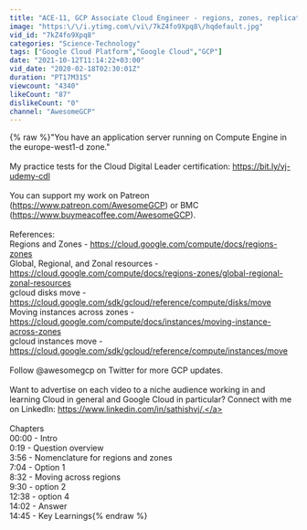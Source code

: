 ```yaml
---
title: "ACE-11, GCP Associate Cloud Engineer - regions, zones, replicate Disks, Snapshots"
image: "https:\/\/i.ytimg.com\/vi\/7kZ4fo9Xpq8\/hqdefault.jpg"
vid_id: "7kZ4fo9Xpq8"
categories: "Science-Technology"
tags: ["Google Cloud Platform","Google Cloud","GCP"]
date: "2021-10-12T11:14:22+03:00"
vid_date: "2020-02-18T02:30:01Z"
duration: "PT17M31S"
viewcount: "4340"
likeCount: "87"
dislikeCount: "0"
channel: "AwesomeGCP"
---
```

{% raw %}&quot;You have an application server running on Compute Engine in the europe-west1-d zone.&quot;<br /><br />My practice tests for the Cloud Digital Leader certification: <a rel="nofollow" target="blank" href="https://bit.ly/vj-udemy-cdl">https://bit.ly/vj-udemy-cdl</a><br /><br />You can support my work on Patreon (<a rel="nofollow" target="blank" href="https://www.patreon.com/AwesomeGCP)">https://www.patreon.com/AwesomeGCP)</a> or BMC (<a rel="nofollow" target="blank" href="https://www.buymeacoffee.com/AwesomeGCP).">https://www.buymeacoffee.com/AwesomeGCP).</a><br /><br />References:<br />Regions and Zones - <a rel="nofollow" target="blank" href="https://cloud.google.com/compute/docs/regions-zones">https://cloud.google.com/compute/docs/regions-zones</a> <br />Global, Regional, and Zonal resources - <a rel="nofollow" target="blank" href="https://cloud.google.com/compute/docs/regions-zones/global-regional-zonal-resources">https://cloud.google.com/compute/docs/regions-zones/global-regional-zonal-resources</a> <br />gcloud disks move - <a rel="nofollow" target="blank" href="https://cloud.google.com/sdk/gcloud/reference/compute/disks/move">https://cloud.google.com/sdk/gcloud/reference/compute/disks/move</a> <br />Moving instances across zones - <a rel="nofollow" target="blank" href="https://cloud.google.com/compute/docs/instances/moving-instance-across-zones">https://cloud.google.com/compute/docs/instances/moving-instance-across-zones</a> <br />gcloud instances move - <a rel="nofollow" target="blank" href="https://cloud.google.com/sdk/gcloud/reference/compute/instances/move">https://cloud.google.com/sdk/gcloud/reference/compute/instances/move</a> <br /><br />Follow @awesomegcp on Twitter for more GCP updates. <br /><br />Want to advertise on each video to a niche audience working in and learning Cloud in general and Google Cloud in particular?  Connect with me on LinkedIn: <a rel="nofollow" target="blank" href="https://www.linkedin.com/in/sathishvj/.">https://www.linkedin.com/in/sathishvj/.</a><br /><br />Chapters<br />00:00 - Intro<br />0:19 - Question overview<br />3:56 - Nomenclature for regions and zones<br />7:04 - Option 1<br />8:32 - Moving across regions<br />9:30 - option 2<br />12:38 - option 4<br />14:02 - Answer<br />14:45 - Key Learnings{% endraw %}
